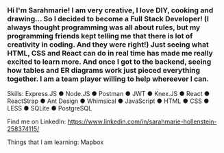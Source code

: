 ### Hi I'm Sarahmarie! I am very creative, I love DIY, cooking and drawing... So I decided to become a Full Stack Developer! (I always thought programming was all about rules, but my programming friends kept telling me that there is lot of creativity in coding. And they were right!)  Just seeing what HTML, CSS and React can do in real time has made me really excited to learn more. And once I got to the backend, seeing how tables and ER diagrams work just pieced everything together. I am a team player willing to help whereever I can.

Skills:
Express.JS	●	Node.JS	●	Postman	●	JWT	●	Knex.JS ● React	●	ReactStrap	●	Ant Design	●	Whimsical	●	JavaScript ● HTML	●	CSS	●	LESS	●	SQLite	●	PostgreSQL


Find me on LinkedIn: https://www.linkedin.com/in/sarahmarie-hollenstein-258374115/

Things that I am learning:  Mapbox



